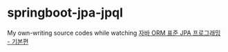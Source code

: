 # springboot-jpa-jpql

My own-writing source codes while watching [자바 ORM 표준 JPA 프로그래밍 - 기본편](https://www.inflearn.com/course/ORM-JPA-Basic)
